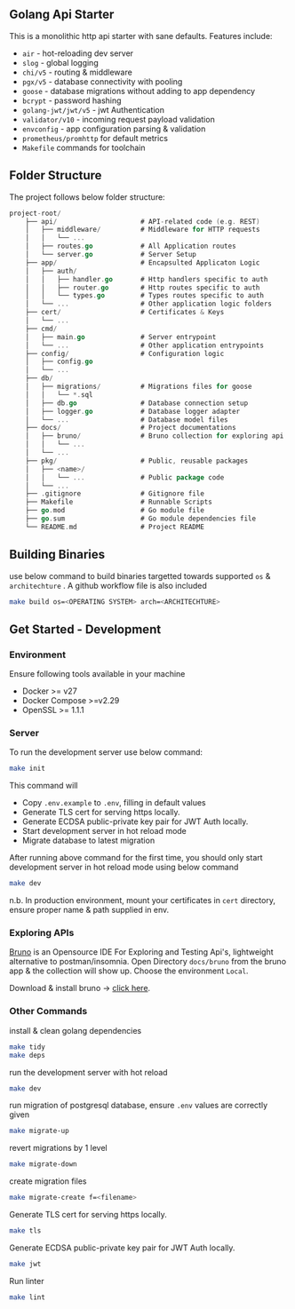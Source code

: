 ## Golang Api Starter

This is a monolithic http api starter with sane defaults. Features include:

-   `air` - hot-reloading dev server
-   `slog` - global logging
-   `chi/v5` - routing & middleware
-   `pgx/v5` - database connectivity with pooling
-   `goose` - database migrations without adding to app dependency
-   `bcrypt` - password hashing
-   `golang-jwt/jwt/v5` - jwt Authentication
-   `validator/v10` - incoming request payload validation
-   `envconfig` - app configuration parsing & validation
-   `prometheus/promhttp` for default metrics
-   `Makefile` commands for toolchain

## Folder Structure

The project follows below folder structure:

```go
project-root/
    ├── api/                     # API-related code (e.g. REST)
    │   ├── middleware/          # Middleware for HTTP requests
    │   │   └── ...
    │   ├── routes.go            # All Application routes
    │   └── server.go            # Server Setup
    ├── app/                     # Encapsulted Applicaton Logic
    │   ├── auth/
    │   │   ├── handler.go       # Http handlers specific to auth
    │   │   ├── router.go        # Http routes specific to auth
    │   │   └── types.go         # Types routes specific to auth
    │   └── ...                  # Other application logic folders
    ├── cert/                    # Certificates & Keys
    │   └── ...
    ├── cmd/
    │   ├── main.go              # Server entrypoint
    │   └── ...                  # Other application entrypoints
    ├── config/                  # Configuration logic
    │   ├── config.go
    │   └── ...
    ├── db/
    │   ├── migrations/          # Migrations files for goose
    │   │   └── *.sql
    │   ├── db.go                # Database connection setup
    │   ├── logger.go            # Database logger adapter
    │   └── ...                  # Database model files
    ├── docs/                    # Project documentations
    │   ├── bruno/               # Bruno collection for exploring api
    │   │   └── ...
    │   └── ...
    ├── pkg/                     # Public, reusable packages
    │   ├── <name>/
    │   │   └── ...              # Public package code
    │   └── ...
    ├── .gitignore               # Gitignore file
    ├── Makefile                 # Runnable Scripts
    ├── go.mod                   # Go module file
    ├── go.sum                   # Go module dependencies file
    └── README.md                # Project README
```

## Building Binaries

use below command to build binaries targetted towards supported `os` & `architechture` . A github workflow file is also included

```sh
make build os=<OPERATING SYSTEM> arch=<ARCHITECHTURE>
```

## Get Started - Development

### Environment

Ensure following tools available in your machine

-   Docker >= v27
-   Docker Compose >=v2.29
-   OpenSSL >= 1.1.1

### Server

To run the development server use below command:

```sh
make init
```

This command will

-   Copy `.env.example` to `.env`, filling in default values
-   Generate TLS cert for serving https locally.
-   Generate ECDSA public-private key pair for JWT Auth locally.
-   Start development server in hot reload mode
-   Migrate database to latest migration

After running above command for the first time, you should only start development server in hot reload mode using below command

```sh
make dev
```

n.b. In production environment, mount your certificates in `cert` directory, ensure proper name & path supplied in env.

### Exploring APIs

[Bruno](https://github.com/usebruno/bruno) is an Opensource IDE For Exploring and Testing Api's, lightweight alternative to postman/insomnia. Open Directory `docs/bruno` from the bruno app & the collection will show up. Choose the environment `Local`.

Download & install bruno -> [click here](https://www.usebruno.com/downloads).

### Other Commands

install & clean golang dependencies

```sh
make tidy
make deps
```

run the development server with hot reload

```sh
make dev
```

run migration of postgresql database, ensure `.env` values are correctly given

```sh
make migrate-up
```

revert migrations by 1 level

```sh
make migrate-down
```

create migration files

```sh
make migrate-create f=<filename>
```

Generate TLS cert for serving https locally.

```sh
make tls
```

Generate ECDSA public-private key pair for JWT Auth locally.

```sh
make jwt
```

Run linter

```sh
make lint
```
